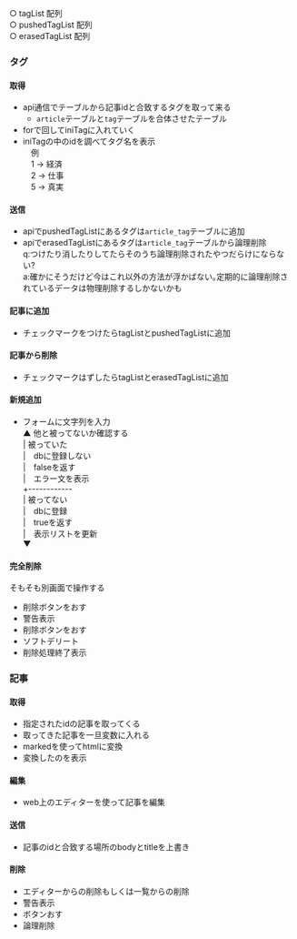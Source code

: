 ○ tagList    配列  
○ pushedTagList  配列  
○ erasedTagList  配列  
### タグ
#### 取得
* api通信でテーブルから記事idと合致するタグを取って来る
    * `article`テーブルと`tag`テーブルを合体させたテーブル
* forで回してiniTagに入れていく
* iniTagの中のidを調べてタグ名を表示  
&emsp;例  
&emsp;1 -> 経済  
&emsp;2 -> 仕事  
&emsp;5 -> 真実  

#### 送信
* apiでpushedTagListにあるタグは`article_tag`テーブルに追加
* apiでerasedTagListにあるタグは`article_tag`テーブルから論理削除  
q:つけたり消したりしてたらそのうち論理削除されたやつだらけにならない?  
a:確かにそうだけど今はこれ以外の方法が浮かばない｡定期的に論理削除されているデータは物理削除するしかないかも


#### 記事に追加
* チェックマークをつけたらtagListとpushedTagListに追加

#### 記事から削除
* チェックマークはずしたらtagListとerasedTagListに追加

#### 新規追加
* フォームに文字列を入力  
▲ 他と被ってないか確認する  
| 被っていた  
|&emsp;dbに登録しない  
|&emsp;falseを返す  
|&emsp;エラー文を表示  
+------------  
| 被ってない  
|&emsp;dbに登録  
|&emsp;trueを返す  
|&emsp;表示リストを更新  
▼

#### 完全削除
そもそも別画面で操作する  
* 削除ボタンをおす
* 警告表示
* 削除ボタンをおす
* ソフトデリート
* 削除処理終了表示

### 記事
#### 取得
* 指定されたidの記事を取ってくる
* 取ってきた記事を一旦変数に入れる
* markedを使ってhtmlに変換
* 変換したのを表示

#### 編集
* web上のエディターを使って記事を編集

#### 送信
* 記事のidと合致する場所のbodyとtitleを上書き

#### 削除
* エディターからの削除もしくは一覧からの削除
* 警告表示
* ボタンおす
* 論理削除


